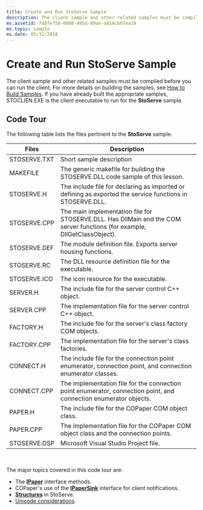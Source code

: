 ```yaml
---
title: Create and Run StoServe Sample
description: The client sample and other related samples must be compiled before you can run the client.
ms.assetid: 7d8fe758-0008-495d-89ae-a814cb07ea19
ms.topic: sample
ms.date: 05/31/2018
---
```


# Create and Run StoServe Sample

The client sample and other related samples must be compiled before you can run the client. For more details on building the samples, see [How to Build Samples](how-to-build-samples.md). If you have already built the appropriate samples, STOCLIEN.EXE is the client executable to run for the **StoServe** sample.

## Code Tour

The following table lists the files pertinent to the **StoServe** sample.



| Files        | Description                                                                                                               |
|--------------|---------------------------------------------------------------------------------------------------------------------------|
| STOSERVE.TXT | Short sample description                                                                                                  |
| MAKEFILE     | The generic makefile for building the STOSERVE.DLL code sample of this lesson.                                            |
| STOSERVE.H   | The include file for declaring as imported or defining as exported the service functions in STOSERVE.DLL.                 |
| STOSERVE.CPP | The main implementation file for STOSERVE.DLL. Has DllMain and the COM server functions (for example, DllGetClassObject). |
| STOSERVE.DEF | The module definition file. Exports server housing functions.                                                             |
| STOSERVE.RC  | The DLL resource definition file for the executable.                                                                      |
| STOSERVE.ICO | The icon resource for the executable.                                                                                     |
| SERVER.H     | The include file for the server control C++ object.                                                                       |
| SERVER.CPP   | The implementation file for the server control C++ object.                                                                |
| FACTORY.H    | The include file for the server's class factory COM objects.                                                              |
| FACTORY.CPP  | The implementation file for the server's class factories.                                                                 |
| CONNECT.H    | The include file for the connection point enumerator, connection point, and connection enumerator classes.                |
| CONNECT.CPP  | The implementation file for the connection point enumerator, connection point, and connection enumerator objects.         |
| PAPER.H      | The include file for the COPaper COM object class.                                                                        |
| PAPER.CPP    | The implementation file for the COPaper COM object class and the connection points.                                       |
| STOSERVE.DSP | Microsoft Visual Studio Project file.                                                                                     |



 

The major topics covered in this code tour are:

-   The [**IPaper**](ipaper-methods.md) interface methods.
-   COPaper's use of the [**IPaperSink**](ipapersink-methods.md) interface for client notifications.
-   [**Structures**](structures---stoserve.md) in StoServe.
-   [Unicode considerations](unicode-considerations.md).

 

 




